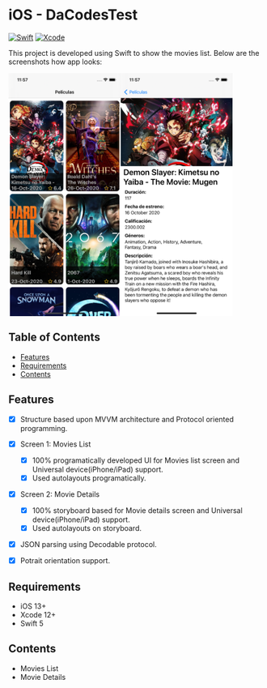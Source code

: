# iOS - DaCodesTest

[![Swift](https://img.shields.io/badge/Swift-5-orange.svg)](https://swift.org)
[![Xcode](https://img.shields.io/badge/Xcode-12.1-blue.svg)](https://developer.apple.com/xcode)

This project is developed using Swift to show the movies list.
Below are the screenshots how app looks:

<img align="left" height="480" src="https://github.com/navneetkaur1893/DaCodesTest/blob/master/DaCodesTest/Screenshots/Simulator%20Screen%20Shot%20-%20iPhone%2011%20-%202020-11-10%20at%2011.57.27.png" alt="demo of movies list">  
<img align="center" height="480" src="https://github.com/navneetkaur1893/DaCodesTest/blob/master/DaCodesTest/Screenshots/Simulator%20Screen%20Shot%20-%20iPhone%2011%20-%202020-11-10%20at%2011.57.31.png" alt="demo of movie details">

## Table of Contents
- [Features](#features)
- [Requirements](#requirements)
- [Contents](#contents)


## Features
- [x] Structure based upon MVVM architecture and Protocol oriented programming.
- [x] Screen 1: Movies List
    - [x] 100% programatically developed UI for Movies list screen and Universal device(iPhone/iPad) support.
    - [x] Used autolayouts programatically.
- [x] Screen 2: Movie Details
    - [x] 100% storyboard based for Movie details screen and Universal device(iPhone/iPad) support.
    - [x] Used autolayouts on storyboard.
- [x] JSON parsing using Decodable protocol.
- [x] Potrait orientation support.


## Requirements
- iOS 13+
- Xcode 12+
- Swift 5

## Contents
-  Movies List
-  Movie Details
